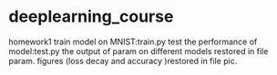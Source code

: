 # deeplearning_course
homework1
train model on MNIST:train.py
test the performance of model:test.py
the output of param on different models restored in file param.
figures (loss decay and accuracy )restored in file pic.
